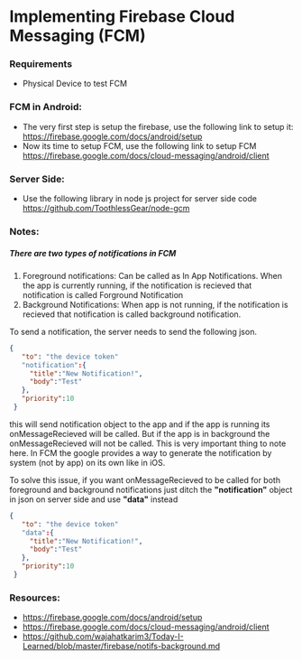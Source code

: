 # Implementing Firebase Cloud Messaging (FCM)

### Requirements
* Physical Device to test FCM

### FCM in Android:
* The very first step is setup the firebase, use the following link to setup it: https://firebase.google.com/docs/android/setup
* Now its time to setup FCM, use the following link to setup FCM
https://firebase.google.com/docs/cloud-messaging/android/client

### Server Side:
* Use the following library in node js project for server side code
https://github.com/ToothlessGear/node-gcm

### Notes:
##### There are two types of notifications in FCM
1. Foreground notifications: Can be called as In App Notifications. When the app is currently running, if the notification is recieved that notification is called Forground Notification
2. Background Notifications: When app is not running, if the notification is recieved that notification is called background notification.

To send a notification, the server needs to send the following json.
```json
{
   "to": "the device token"
   "notification":{
     "title":"New Notification!",
     "body":"Test"
   },
   "priority":10
 }
```

this will send notification object to the app and if the app is running its onMessageRecieved will be called. But if the app is in background the onMessageRecieved will not be called. This is very important thing to note here. In FCM the google provides a way to generate the notification by system (not by app) on its own like in iOS.

To solve this issue, if you want onMessageRecieved to be called for both foreground and background notifications just ditch the **"notification"** object in json on server side and use **"data"** instead
```json
{
   "to": "the device token"
   "data":{
     "title":"New Notification!",
     "body":"Test"
   },
   "priority":10
 }
```


### Resources:
* https://firebase.google.com/docs/android/setup
* https://firebase.google.com/docs/cloud-messaging/android/client
* https://github.com/wajahatkarim3/Today-I-Learned/blob/master/firebase/notifs-background.md